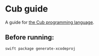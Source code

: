 # Cub guide

A guide for [the Cub programming language](https://github.com/louisdh/cub).

## Before running:
```bash
swift package generate-xcodeproj
```